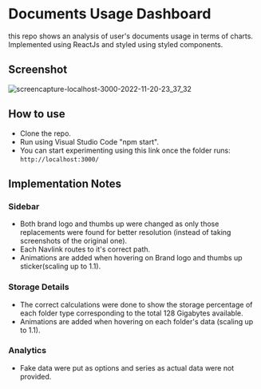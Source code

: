 # Documents Usage Dashboard
this repo shows an analysis of user's documents usage in terms of charts. Implemented using ReactJs and styled using styled components.

## Screenshot
![screencapture-localhost-3000-2022-11-20-23_37_32](https://user-images.githubusercontent.com/50046177/202927468-3c789c04-cf7d-4b09-b9f9-41bd6ea7d744.png)

## How to use
- Clone the repo.
- Run using Visual Studio Code "npm start".
- You can start experimenting using this link once the folder runs: ``` http://localhost:3000/ ```

## Implementation Notes
### Sidebar
- Both brand logo and thumbs up were changed as only those replacements were found for better resolution (instead of taking screenshots of the original one).
- Each Navlink routes to it's correct path.
- Animations are added when hovering on Brand logo and thumbs up sticker(scaling up to 1.1).
### Storage Details
- The correct calculations were done to show the storage percentage of each folder type corresponding to the total 128 Gigabytes available.
-  Animations are added when hovering on each folder's data (scaling up to 1.1).
### Analytics
- Fake data were put as options and series as actual data were not provided.


